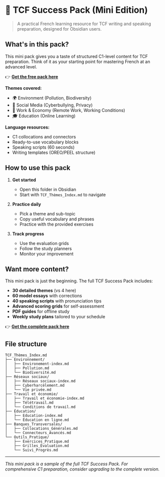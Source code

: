 # 🎯 TCF Success Pack (Mini Edition)

> A practical French learning resource for TCF writing and speaking preparation, designed for Obsidian users.

## What's in this pack?

This mini pack gives you a taste of structured C1-level content for TCF preparation. Think of it as your starting point for mastering French at an advanced level.

👉 **[Get the free pack here](https://github.com/Moni1995/TCF_Corpus_Template_Minipack)**

**Themes covered:**
- 🌍 Environment (Pollution, Biodiversity)
- 📱 Social Media (Cyberbullying, Privacy)
- 💼 Work & Economy (Remote Work, Working Conditions)
- 🎓 Education (Online Learning)

**Language resources:**
- C1 collocations and connectors
- Ready-to-use vocabulary blocks
- Speaking scripts (60 seconds)
- Writing templates (OREO/PEEL structure)

## How to use this pack

1. **Get started**
   - Open this folder in Obsidian
   - Start with `TCF_Thèmes_Index.md` to navigate

2. **Practice daily**
   - Pick a theme and sub-topic
   - Copy useful vocabulary and phrases
   - Practice with the provided exercises

3. **Track progress**
   - Use the evaluation grids
   - Follow the study planners
   - Monitor your improvement

## Want more content?

This mini pack is just the beginning. The full TCF Success Pack includes:

- **30 detailed themes** (vs 4 here)
- **60 model essays** with corrections
- **40 speaking scripts** with pronunciation tips
- **Advanced scoring grids** for self-assessment
- **PDF guides** for offline study
- **Weekly study plans** tailored to your schedule

👉 **[Get the complete pack here](https://gumroad.com/moni)**

## File structure

```
TCF_Thèmes_Index.md
├── Environnement/
│   ├── Environement-index.md
│   ├── Pollution.md
│   └── Biodiversité.md
├── Réseaux sociaux/
│   ├── Réseaux sociaux-index.md
│   ├── Cyberharcèlement.md
│   └── Vie privée.md
├── Travail et économie/
│   ├── Travail et économie-index.md
│   ├── Télétravail.md
│   └── Conditions de travail.md
├── Éducation/
│   ├── Education-index.md
│   └── Éducation en ligne.md
├── Banques_Transversales/
│   ├── Collocations_Générales.md
│   └── Connecteurs_Avancés.md
└── Outils_Pratique/
    ├── Exercices_Pratique.md
    ├── Grilles_Évaluation.md
    └── Suivi_Progrès.md
```

---

*This mini pack is a sample of the full TCF Success Pack. For comprehensive C1 preparation, consider upgrading to the complete version.*